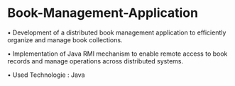 # Book-Management-Application
• Development of a distributed book management application to efficiently organize and manage book collections.

• Implementation of Java RMI mechanism to enable remote access to book records and manage operations across distributed systems.

• Used Technologie : Java
